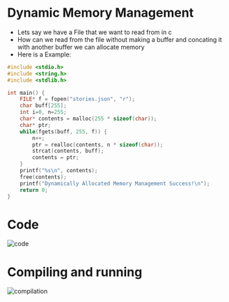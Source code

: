 # Dynamic Memory Management
 
* Lets say we have a File that we want to read from in c
* How can we read from the file without making a buffer and concating it with another buffer we can allocate memory
* Here is a Example:
```c
#include <stdio.h>
#include <string.h>
#include <stdlib.h>

int main() {
	FILE* f = fopen("stories.json", "r");
	char buff[255];
	int i=0, n=255;
	char* contents = malloc(255 * sizeof(char));
	char* ptr;
	while(fgets(buff, 255, f)) {
		n++;
		ptr = realloc(contents, n * sizeof(char));
		strcat(contents, buff);
		contents = ptr;
	}
	printf("%s\n", contents);
	free(contents);
	printf("Dynamically Allocated Memory Management Success!\n");
	return 0;
}

```
# Code
![code]("https://cdn.discordapp.com/attachments/470253814235136044/823762510804811807/unknown.png")
# Compiling and running
![compilation]("https://cdn.discordapp.com/attachments/470253814235136044/823762427874246656/unknown.png")
